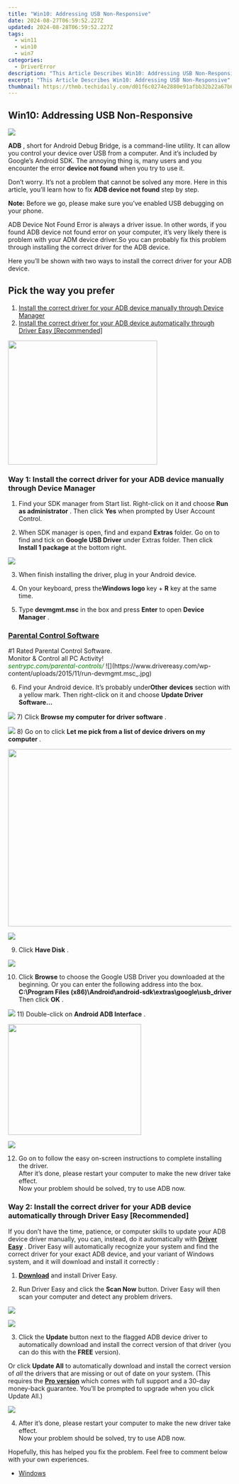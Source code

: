 ```yaml
---
title: "Win10: Addressing USB Non-Responsive"
date: 2024-08-27T06:59:52.227Z
updated: 2024-08-28T06:59:52.227Z
tags:
  - win11
  - win10
  - win7
categories:
  - DriverError
description: "This Article Describes Win10: Addressing USB Non-Responsive"
excerpt: "This Article Describes Win10: Addressing USB Non-Responsive"
thumbnail: https://thmb.techidaily.com/d01f6c0274e2880e91afbb32b22a67b6646c0f35efcd7b7e4395e6722afaacb2.jpg
---
```


## Win10: Addressing USB Non-Responsive

![](https://images.drivereasy.com/wp-content/uploads/2017/05/1.png)

**ADB** , short for  Android Debug Bridge, is a command-line utility. It can allow you control your device over USB from a computer. And it’s included by Google’s Android SDK. The annoying thing is, many users and you encounter the error **device not found** when you try to use it.

 Don’t worry. It’s not a problem that cannot be solved any more. Here in this article, you’ll learn how to fix **ADB device not found**  step by step.

**Note:** Before we go, please make sure you’ve enabled USB debugging on your phone.

 ADB Device Not Found Error is always a driver issue. In other words, if you found ADB device not found error on your computer, it’s very likely there is problem with your ADM device driver.So you can probably fix this problem through installing the correct driver for the ADB device.

 Here you’ll be shown with two ways to install the correct driver for your ADB device.

## Pick the way you prefer

1. [Install the correct driver for your ADB device manually through Device Manager](https://thefitville.pxf.io/qyo4yy)
2. [Install the correct driver for your ADB device automatically through Driver Easy \[Recommended\]](#way2)

<!-- affiliate ads begin -->
<a href="https://getlyla.pxf.io/c/5597632/1455723/15391" target="_top" id="1455723"><img src="//a.impactradius-go.com/display-ad/15391-1455723" border="0" alt="" width="336" height="280"/></a><img height="0" width="0" src="https://imp.pxf.io/i/5597632/1455723/15391" style="position:absolute;visibility:hidden;" border="0" />
<!-- affiliate ads end -->
### Way 1: Install the correct driver for your ADB device manually through Device Manager

 1) Find your SDK manager from Start list. Right-click on it and choose **Run as administrator** . Then click **Yes**  when prompted by User Account Control.

 2) When SDK manager is open, find and expand **Extras**  folder. Go on to find and tick on **Google USB Driver**  under Extras folder. Then click **Install 1 package**  at the bottom right.

![](https://images.drivereasy.com/wp-content/uploads/2017/05/2-7.jpg)

3) When finish installing the driver, plug in your Android device.

4) On your keyboard, press the**Windows logo**  key + **R**  key at the same time.

5) Type **devmgmt.msc**  in the box and press **Enter**  to open **Device Manager** .

<!-- affiliate ads begin -->
<h3 id="200610"><a href="https://sentrypc.7eer.net/c/5597632/200610/3022">Parental Control Software</a></h3>
<span class="text-ad-content">
	#1 Rated Parental Control Software.<br/>
	Monitor & Control all PC Activity!<br/>
		<cite style="color:green">sentrypc.com/parental-controls/</cite>
	</span><img height="0" width="0" src="https://sentrypc.7eer.net/i/5597632/200610/3022" style="position:absolute;visibility:hidden;" border="0" />
<!-- affiliate ads end -->
![](https://www.drivereasy.com/wp-content/uploads/2015/11/run-devmgmt.msc_.jpg)

 6) Find your Android device. It’s probably under**Other** **devices** section with a yellow mark. Then right-click on it and choose **Update Driver Software…**

**![](https://images.drivereasy.com/wp-content/uploads/2017/05/4-10.jpg)**
 7) Click **Browse my computer for driver software** .

![](https://images.drivereasy.com/wp-content/uploads/2017/05/5-6.jpg)
 8) Go on to click **Let me pick from a list of device drivers on my computer** .

<!-- affiliate ads begin -->
<a href="https://aidotcom.pxf.io/c/5597632/2086436/19576" target="_top" id="2086436"><img src="//a.impactradius-go.com/display-ad/19576-2086436" border="0" alt="" width="1500" height="400"/></a><img height="0" width="0" src="https://imp.pxf.io/i/5597632/2086436/19576" style="position:absolute;visibility:hidden;" border="0" />
<!-- affiliate ads end -->
![](https://images.drivereasy.com/wp-content/uploads/2017/05/6-8.jpg)

 9) Click **Have Disk** .

![](https://images.drivereasy.com/wp-content/uploads/2017/05/7-4.jpg)

 10) Click **Browse**  to choose the Google USB Driver you downloaded at the beginning. Or you can enter the following address into the box.  
 **C:\\Program Files (x86)\\Android\\android-sdk\\extras\\google\\usb\_driver**
 Then click **OK** .

![](https://images.drivereasy.com/wp-content/uploads/2017/05/8-4.jpg)
 11) Double-click on **Android ADB Interface** .

<!-- affiliate ads begin -->
<a href="https://homestyler.sjv.io/c/5597632/2044747/22993" target="_top" id="2044747"><img src="//a.impactradius-go.com/display-ad/22993-2044747" border="0" alt="" width="300" height="250"/></a><img height="0" width="0" src="https://imp.pxf.io/i/5597632/2044747/22993" style="position:absolute;visibility:hidden;" border="0" />
<!-- affiliate ads end -->
![](https://images.drivereasy.com/wp-content/uploads/2017/05/9-5.jpg)

 12) Go on to follow the easy on-screen instructions to complete installing the driver.  
 After it’s done, please restart your computer to make the new driver take effect.  
 Now your problem should be solved, try to use ADB now.

### Way 2: Install the correct driver for your ADB device automatically through Driver Easy \[Recommended\]

 If you don’t have the time, patience, or computer skills to update your ADB device driver manually, you can, instead, do it automatically with **[Driver Easy](https://tools.techidaily.com/drivereasy/download/)**  . Driver Easy will automatically recognize your system and find the correct driver for your exact ADB device, and your variant of Windows system, and it will download and install it correctly :

 1) **[Download](https://tools.techidaily.com/drivereasy/download/)**  and install Driver Easy.

 2) Run Driver Easy and click the **Scan Now**   button. Driver Easy will then scan your computer and detect any problem drivers.

<!-- affiliate ads begin -->
<a href="https://shop.mondly.com/affiliate.php?ACCOUNT=ATISTUDI&AFFILIATE=108875&PATH=https%3A%2F%2Fwww.mondly.com%3FAFFILIATE%3D108875%26RESOURCE%3D%2BEducational%2B970x90%2B"><img src="https://secure.avangate.com/images/merchant/69c418c33ec2e1a4267fa9bb77fa1428/educational-970x90.gif" border="0"></a>
<!-- affiliate ads end -->
![](https://images.drivereasy.com/wp-content/uploads/2018/07/img_5b457d42d6959.jpg)

 3) Click the **Update**  button next to the flagged ADB device driver to automatically download and install the correct version of that driver (you can do this with the **FREE** version).

Or click **Update All**  to automatically download and install the correct version of _all_  the drivers that are missing or out of date on your system. (This requires the **[Pro version](https://tools.techidaily.com/drivereasy/download/)**  which comes with full support and a 30-day money-back guarantee. You’ll be prompted to upgrade when you click Update All.)

![](https://images.drivereasy.com/wp-content/uploads/2018/07/img_5b457f592ee84.jpg)

 4) After it’s done, please restart your computer to make the new driver take effect.  
 Now your problem should be solved, try to use ADB now.

 Hopefully, this has helped you fix the problem. Feel free to comment below with your own experiences.

* [Windows](https://tools.techidaily.com/drivereasy/download/)

<ins class="adsbygoogle"
     style="display:block"
     data-ad-format="autorelaxed"
     data-ad-client="ca-pub-7571918770474297"
     data-ad-slot="1223367746"></ins>



<ins class="adsbygoogle"
     style="display:block"
     data-ad-client="ca-pub-7571918770474297"
     data-ad-slot="8358498916"
     data-ad-format="auto"
     data-full-width-responsive="true"></ins>




